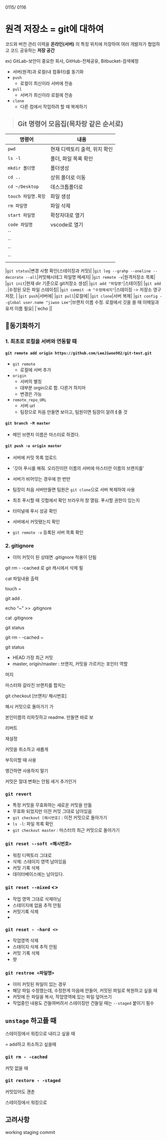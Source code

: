 0115/ 0116
# 원격 저장소 = git에 대하여
코드와 버전 관리 이력을 **온라인(서버)** 의 특정 위치에 저장하여 여러 개발자가 협업하고 코드 공유하는 **저장 공간**

ex) GitLab-보안이 중요한 회사, GitHub-전체공유, Bitbucket-검색예정

- 서버(원격)과 로컬(내 컴퓨터)를 동기화
- `push`
    - 로컬이 최신이라 서버에 전송
- `pull`
    - 서버가 최신이라 로컬에 전송
- `clone`
    - 다른 컴에서 작업하려 할 때 복제하기
> ## Git 명령어 모음집(목차랑 같은 순서로)
|명령어|내용|
|-|-|
|`pwd`|현재 디렉토리 출력, 위치 확인|
|`ls -l`|폴더, 파일 목록 확인|
|`mkdir 폴더명`|폴더생성|
|`cd ..`|상위 폴더로 이동|
|`cd ~/Desktop`|데스크톱폴더로|
|`touch 파일명.확장`|파일 생성|
|`rm 파일명`|파일 삭제|
|`start 파일명`|확장자대로 열기|
|`code 파일명`|vscode로 열기|
|``||
|``||
|``||
|``||

|`git status`|변경 사항 확인(스테이징과 커밋)|
|`git log --grahp --oneline --decorate --all`|커밋해시테그 파일명 메세지|
|`git remote -v`|원격저장소 목록|
|`git init`|현재 dir 기준으로 git저장소 생성|
|`git add "파일명"`|스테이징|
|`git add .`|수정된 모든 파일 스테이징|
|`git commit -m "수정메세지"`|스테이징 -> 저장소 영구 저장, |
|`git push`|서버에|
|`git pull`|로컬에|
|`git clone`|서버 복제|
|`git config --global user.name "jiwoo Lee"`|브랜치 이름 수정. 로컬에서 깃을 쓸 때 이메일과 유저 이름 필요|
|`echo ||

## 💃동기화하기
### 1. 최초로 로컬을 서버와 연동할 때
#### `git remote add origin https://github.com/LeeJiwoo982/git-test.git`
- `git remote`
    - 로컬에 서버 추가
- `origin`
    - 서버의 별칭
    - 대부분 orgin으로 함. 다른거 하지마
    - 변경은 가능
- `remote_repo_URL`
    - 서버 url
    - 팀장으로 처음 만들면 보이고, 팀원이면 팀장이 알려ㅔ줄 것
#### `git branch -M master`
- 메인 브랜치 이름은 마스터로 하겠다.
#### `git push -u origin master`
- 서버에 커밋 목록 업로드
- '깃아 푸시를 해줘. 오리진이란 이름의 서버에 마스터란 이름의 브랜치를'
- 서버가 비어잇는 경우에 한 번만
- 팀장이 처음 서버만들면 팀원은 `git clone`으로 서버 복제하여 사용

- 최초 푸시할 때 깃헙에서 확인 브라우저 창 열림. 푸시할 권한이 있는지
- 터미널에 푸시 성공 확인
- 서버에서 커밋됐는지 확인

- `git remote -v`
    등록된 서버 목록 확인


### 2. gitignore

- 이미 커밋이 된 상태면 .gitignore 적용이 단됨

git rm - -cached 로 git 캐시에서 삭제 필

cat  파일내용 출력

touch ~

git add .

echo “~” >> .gitignore

cat .gitignore

git status

git rm - -cached ~

git status

- HEAD 가장 최근 커밋
- master, origin/master : 브랜치, 커밋을 가르키는 포인터 역할

머지

마스터와 갈라진 브랜치를 합치는 

git checkout [브랜치/ 해시번호] 

해시 커밋으로 돌아가기 가

본인이름의 리파짓하고  readme. 만들면 바로 보

리버트

재설정

커밋을 취소하고 새롭게

부득이할 때 사용

엥간하면 사용하지 말기

커밋은 절대 변화는 안됨 새거 추가인거

### `git revert`

- 특정 커밋을 무효화하는 새로운 커밋을 만듦
- 무효화 되었지만 이전 커밋 그대로 남아있음
- `git checkout [해시번호]`  : 이전 커밋으로 돌아가기
- `ls -l`: 파일 목록 확인
- `git checkout master` : 마스터의 최근 커밋으로 돌아가기

### `git reset --soft <해시번호>`

- 워킹 디렉토리 그대로
- 삭제: 스테이지 영역 남아있음
- 커밋 기록 삭제
- 데이터베이스에는 남아있다.

### `git reset --mixed` <>

- 작업 영역 그대로 삭제아님
- 스테이지에 없음 추적 안됨
- 커밋기록 삭제
- 

### `git reset - -hard <>`

- 작업영역 삭제
- 스테이지 삭제 추적 안됨
- 커밋 기록 삭제
- 햣

### `git restroe <파일명>`

- 이미 커밋된 파일이 있는 경우
- 해당 파일 수정했는데, 수정한게 마음에 안들어, 커밋된 파일로 복원하고 싶을 때
- 커밋에 든 파일을 복사, 작업영역에 있는 파일 덮어쓰기
- 작업중인 내용도 건들여버려서 스테이징만 건들일 때는 `--staged` 붙이기 필수

## `unstage` 하고플 때

스테이징에서 워킹으로 내리고 싶을 때

= add하고 취소하고 싶을때

### `git rm - -cached`

커밋 없을 때

### `git restore - -staged`

커밋있어도 괜춘

스테이징에서 워킹으로

## 고려사항

working
staging
commit